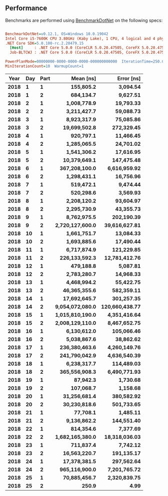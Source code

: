 ## Performance

Benchmarks are performed using [BenchmarkDotNet](https://benchmarkdotnet.org/) on the following specs:

``` ini

BenchmarkDotNet=v0.12.1, OS=Windows 10.0.19042
Intel Core i5-7600K CPU 3.80GHz (Kaby Lake), 1 CPU, 4 logical and 4 physical cores
.NET Core SDK=5.0.100-rc.2.20479.15
  [Host]     : .NET Core 5.0.0 (CoreCLR 5.0.20.47505, CoreFX 5.0.20.47505), X64 RyuJIT DEBUG
  Job-BLTCWJ : .NET Core 5.0.0 (CoreCLR 5.0.20.47505, CoreFX 5.0.20.47505), X64 RyuJIT

PowerPlanMode=00000000-0000-0000-0000-000000000000  IterationTime=250.0000 ms  MaxIterationCount=15  
MinIterationCount=10  WarmupCount=1  

```
|  Year | Day | Part |       Mean [ns] |     Error [ns] |
|-------- |---- |----- |----------------:|---------------:|
| **2018** |   **1** |    **1** |       **155,805.2** |       **3,094.54** |
| **2018** |   **1** |    **2** |       **684,134.7** |       **9,627.51** |
| **2018** |   **2** |    **1** |     **1,008,778.9** |      **19,793.33** |
| **2018** |   **2** |    **2** |     **3,211,427.7** |      **59,088.73** |
| **2018** |   **3** |    **1** |     **8,923,317.9** |      **75,085.86** |
| **2018** |   **3** |    **2** |    **19,699,502.8** |     **272,329.45** |
| **2018** |   **4** |    **1** |       **920,797.1** |      **11,466.45** |
| **2018** |   **4** |    **2** |     **1,285,065.5** |      **24,701.02** |
| **2018** |   **5** |    **1** |     **1,541,306.2** |      **17,616.95** |
| **2018** |   **5** |    **2** |    **10,379,649.1** |     **147,475.48** |
| **2018** |   **6** |    **1** |   **367,208,100.0** |   **6,616,959.92** |
| **2018** |   **6** |    **2** |     **1,298,431.1** |      **16,756.96** |
| **2018** |   **7** |    **1** |       **519,472.1** |       **9,474.44** |
| **2018** |   **7** |    **2** |       **520,298.6** |       **3,569.93** |
| **2018** |   **8** |    **1** |     **2,208,120.2** |      **93,604.97** |
| **2018** |   **8** |    **2** |     **2,295,730.9** |      **43,355.73** |
| **2018** |   **9** |    **1** |     **8,762,975.5** |     **202,190.39** |
| **2018** |   **9** |    **2** | **2,720,127,600.0** |  **39,616,627.81** |
| **2018** |  **10** |    **1** |     **1,661,751.7** |      **13,084.33** |
| **2018** |  **10** |    **2** |     **1,693,885.6** |      **17,490.44** |
| **2018** |  **11** |    **1** |     **6,717,874.9** |     **121,229.85** |
| **2018** |  **11** |    **2** |   **226,133,592.3** |  **12,781,412.76** |
| **2018** |  **12** |    **1** |       **479,188.8** |       **5,087.81** |
| **2018** |  **12** |    **2** |     **2,783,280.7** |      **14,968.33** |
| **2018** |  **13** |    **1** |     **4,468,994.2** |      **55,422.75** |
| **2018** |  **13** |    **2** |    **46,365,355.6** |     **582,359.11** |
| **2018** |  **14** |    **1** |    **17,692,645.7** |     **301,257.35** |
| **2018** |  **14** |    **2** | **9,054,072,080.0** | **120,660,438.77** |
| **2018** |  **15** |    **1** | **1,015,810,190.0** |   **4,351,416.64** |
| **2018** |  **15** |    **2** | **2,008,129,110.0** |   **8,467,652.75** |
| **2018** |  **16** |    **1** |     **6,130,612.0** |     **105,066.46** |
| **2018** |  **16** |    **2** |     **5,038,867.6** |      **38,862.62** |
| **2018** |  **17** |    **1** |   **236,380,463.6** |   **4,260,149.76** |
| **2018** |  **17** |    **2** |   **241,790,042.9** |   **4,636,540.39** |
| **2018** |  **18** |    **1** |     **6,238,317.7** |     **114,489.03** |
| **2018** |  **18** |    **2** |   **365,556,908.3** |   **6,490,771.93** |
| **2018** |  **19** |    **1** |        **87,942.3** |       **1,730.68** |
| **2018** |  **19** |    **2** |       **107,068.7** |       **1,158.68** |
| **2018** |  **20** |    **1** |    **31,256,681.4** |     **380,582.92** |
| **2018** |  **20** |    **2** |    **30,230,818.6** |     **501,733.65** |
| **2018** |  **21** |    **1** |        **77,708.1** |       **1,485.11** |
| **2018** |  **21** |    **2** |     **9,136,862.2** |     **144,551.40** |
| **2018** |  **22** |    **1** |       **814,354.6** |       **7,377.69** |
| **2018** |  **22** |    **2** | **1,682,165,380.0** |  **18,318,036.03** |
| **2018** |  **23** |    **1** |       **711,837.4** |       **7,742.12** |
| **2018** |  **23** |    **2** |    **16,563,220.7** |     **191,135.17** |
| **2018** |  **24** |    **1** |    **17,378,381.5** |     **297,562.64** |
| **2018** |  **24** |    **2** |   **965,116,900.0** |   **7,201,765.72** |
| **2018** |  **25** |    **1** |    **70,885,456.7** |   **2,320,839.75** |
| **2018** |  **25** |    **2** |           **250.9** |           **4.99** |
